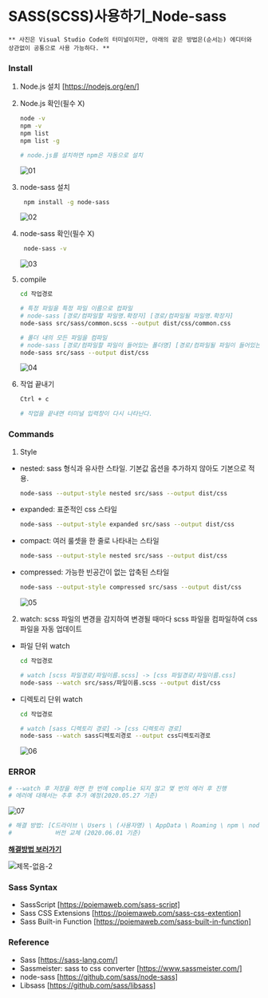SASS(SCSS)사용하기_Node-sass
==
~~~
** 사진은 Visual Studio Code의 터미널이지만, 아래의 같은 방법은(순서는) 에디터와 상관없이 공통으로 사용 가능하다. **
~~~

### Install
1. Node.js 설치 [https://nodejs.org/en/]

2. Node.js 확인(필수 X)
   ~~~bash
   node -v
   npm -v
   npm list
   npm list -g

   # node.js를 설치하면 npm은 자동으로 설치
   ~~~
   ![01](https://user-images.githubusercontent.com/57767002/82981843-da02b280-a027-11ea-8fe9-9a0ce5956621.jpg)
   
3. node-sass 설치
   ~~~bash
    npm install -g node-sass
   ~~~
   ![02](https://user-images.githubusercontent.com/57767002/82981844-da9b4900-a027-11ea-834e-f3bc528e1384.jpg)
   
4. node-sass 확인(필수 X)
   ~~~bash
    node-sass -v
   ~~~
   ![03](https://user-images.githubusercontent.com/57767002/82981846-da9b4900-a027-11ea-9b0a-11ea9ca46067.jpg)
   
5. compile
   ~~~bash
   cd 작업경로

   # 특정 파일을 특정 파일 이름으로 컴파일
   # node-sass [경로/컴파일할 파일명.확장자] [경로/컴파일될 파일명.확장자]
   node-sass src/sass/common.scss --output dist/css/common.css

   # 폴더 내의 모든 파일을 컴파일
   # node-sass [경로/컴파일할 파일이 들어있는 폴더명] [경로/컴파일될 파일이 들어있는 폴더명]
   node-sass src/sass --output dist/css
   ~~~
   ![04](https://user-images.githubusercontent.com/57767002/82982216-a70cee80-a028-11ea-952f-2d3f08c3b41f.jpg)
   
6. 작업 끝내기
   ~~~bash
   Ctrl + c
   
   # 작업을 끝내면 터미널 입력창이 다시 나타난다.
   ~~~
   
### Commands 
1. Style
+ nested: sass 형식과 유사한 스타일. 기본값 옵션을 추가하지 않아도 기본으로 적용.
  ~~~bash
  node-sass --output-style nested src/sass --output dist/css
  ~~~

+ expanded: 표준적인 css 스타일
  ~~~bash
  node-sass --output-style expanded src/sass --output dist/css
  ~~~

+ compact: 여러 룰셋을 한 줄로 나타내는 스타일
  ~~~bash
  node-sass --output-style nested src/sass --output dist/css
  ~~~

+ compressed: 가능한 빈공간이 없는 압축된 스타일
  ~~~bash
  node-sass --output-style compressed src/sass --output dist/css
  ~~~
  ![05](https://user-images.githubusercontent.com/57767002/82981839-d96a1c00-a027-11ea-86b9-b3a3bc5ee799.jpg)
  
2. watch: scss 파일의 변경을 감지하여 변경될 때마다 scss 파일을 컴파일하여 css 파일을 자동 업데이트

+ 파일 단위 watch
  ~~~bash
  cd 작업경로

  # watch [scss 파일경로/파일이름.scss] -> [css 파일경로/파일이름.css]
  node-sass --watch src/sass/파일이름.scss --output dist/css
  ~~~
  
+ 디렉토리 단위 watch
  ~~~bash
  cd 작업경로

  # watch [sass 디렉토리 경로] -> [css 디렉토리 경로]
  node-sass --watch sass디렉토리경로 --output css디렉토리경로
  ~~~
  ![06](https://user-images.githubusercontent.com/57767002/82981841-d96a1c00-a027-11ea-87e1-9528ca8648a1.jpg)
  
  
### ERROR
  ~~~bash
  # --watch 후 저장을 하면 한 번에 complie 되지 않고 몇 번의 에러 후 진행
  # 에러에 대해서는 추후 추가 예정(2020.05.27 기준)
  ~~~
  ![07](https://user-images.githubusercontent.com/57767002/82981842-da02b280-a027-11ea-9127-cebcc0808872.jpg)
  
  ~~~bash
  # 해결 방법: [C드라이브 \ Users \ (사용자명) \ AppData \ Roaming \ npm \ node_modules \ node-sass \ lib \ render.js] 
  #            버전 교체 (2020.06.01 기준)
  ~~~
  __[해결방법 보러가기](https://github.com/sass/node-sass/issues/1894#issuecomment-390199128)__
  
  ![제목-없음-2](https://user-images.githubusercontent.com/57767002/83376278-b6b37b00-a40c-11ea-8c2c-89f3f5e6f1cf.jpg)




### Sass Syntax
+ SassScript [https://poiemaweb.com/sass-script]
+ Sass CSS Extensions [https://poiemaweb.com/sass-css-extention]
+ Sass Built-in Function [https://poiemaweb.com/sass-built-in-function]


### Reference
+ Sass [https://sass-lang.com/]
+ Sassmeister: sass to css converter [https://www.sassmeister.com/]
+ node-sass [https://github.com/sass/node-sass]
+ Libsass [https://github.com/sass/libsass]

